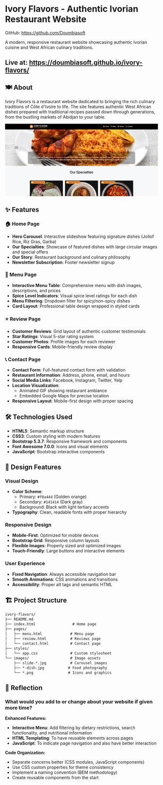# Ivory Flavors - Authentic Ivorian Restaurant Website

GitHub: https://github.com/Doumbiasoft

A modern, responsive restaurant website showcasing authentic Ivorian cuisine and West African culinary traditions.

## Live at: https://doumbiasoft.github.io/ivory-flavors/

## 🍽️ About

Ivory Flavors is a restaurant website dedicated to bringing the rich culinary traditions of Côte d'Ivoire to life. The site features authentic West African dishes prepared with traditional recipes passed down through generations, from the bustling markets of Abidjan to your table.

<img src="./images/ivory-flavors-thumbnail.png" alt="HTML Logo" >

## ✨ Features

### 🏠 Home Page

- **Hero Carousel**: Interactive slideshow featuring signature dishes (Jollof Rice, Riz Gras, Garba)
- **Our Specialties**: Showcase of featured dishes with large circular images and special offers
- **Our Story**: Restaurant background and culinary philosophy
- **Newsletter Subscription**: Footer newsletter signup

### 🍴 Menu Page

- **Interactive Menu Table**: Comprehensive menu with dish images, descriptions, and prices
- **Spice Level Indicators**: Visual spice level ratings for each dish
- **Menu Filtering**: Dropdown filter for spicy/non-spicy dishes
- **Card Layout**: Professional table design wrapped in styled cards

### ⭐ Review Page

- **Customer Reviews**: Grid layout of authentic customer testimonials
- **Star Ratings**: Visual 5-star rating system
- **Customer Photos**: Profile images for each reviewer
- **Responsive Cards**: Mobile-friendly review display

### 📞 Contact Page

- **Contact Form**: Full-featured contact form with validation
- **Restaurant Information**: Address, phone, email, and hours
- **Social Media Links**: Facebook, Instagram, Twitter, Yelp
- **Location Visualization**:
  - Animated GIF showing restaurant ambiance
  - Embedded Google Maps for precise location
- **Responsive Layout**: Mobile-first design with proper spacing

## 🛠️ Technologies Used

- **HTML5**: Semantic markup structure
- **CSS3**: Custom styling with modern features
- **Bootstrap 5.3.7**: Responsive framework and components
- **Font Awesome 7.0.0**: Icons and visual elements
- **JavaScript**: Bootstrap interactive components

## 📱 Design Features

### Visual Design

- **Color Scheme**:
  - Primary: `#f8a444` (Golden orange)
  - Secondary: `#141414` (Dark gray)
  - Background: Black with light tertiary accents
- **Typography**: Clean, readable fonts with proper hierarchy

### Responsive Design

- **Mobile-First**: Optimized for mobile devices
- **Bootstrap Grid**: Responsive column layouts
- **Flexible Images**: Properly sized and optimized images
- **Touch-Friendly**: Large buttons and interactive elements

### User Experience

- **Fixed Navigation**: Always accessible navigation bar
- **Smooth Animations**: CSS animations and transitions
- **Accessibility**: Proper alt tags and semantic HTML

## 🏗️ Project Structure

```text
ivory-flavors/
├── README.md
├── index.html                 # Home page
├── pages/
│   ├── menu.html             # Menu page
│   ├── review.html           # Reviews page
│   └── contact.html          # Contact page
├── styles/
│   └── app.css               # Custom stylesheet
└── images/                   # Image assets
    ├── slide-*.jpg           # Carousel images
    ├── *-dish.jpg           # Food photography
    └── *.png                # Icons and graphics
```

## 🤔 Reflection

### What would you add to or change about your website if given more time?

**Enhanced Features:**

- **Interactive Menu**: Add filtering by dietary restrictions, search functionality, and nutritional information
- **HTML Templating**: To have reusable elements across pages
- **JavaScript**: To indicate page navigation and also have better interaction

**Code Organization:**

- Separate concerns better (CSS modules, JavaScript components)
- Use CSS custom properties for theme consistency
- Implement a naming convention (BEM methodology)
- Create reusable components from the start
